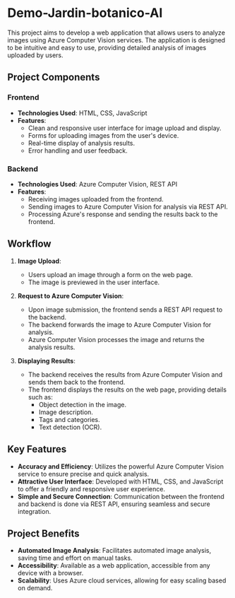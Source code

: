 # Demo-Jardin-botanico-AI
This project aims to develop a web application that allows users to analyze images using Azure Computer Vision services. The application is designed to be intuitive and easy to use, providing detailed analysis of images uploaded by users.

## Project Components

### Frontend
- **Technologies Used**: HTML, CSS, JavaScript
- **Features**:
  - Clean and responsive user interface for image upload and display.
  - Forms for uploading images from the user's device.
  - Real-time display of analysis results.
  - Error handling and user feedback.

### Backend
- **Technologies Used**: Azure Computer Vision, REST API
- **Features**:
  - Receiving images uploaded from the frontend.
  - Sending images to Azure Computer Vision for analysis via REST API.
  - Processing Azure's response and sending the results back to the frontend.

## Workflow

1. **Image Upload**:
   - Users upload an image through a form on the web page.
   - The image is previewed in the user interface.

2. **Request to Azure Computer Vision**:
   - Upon image submission, the frontend sends a REST API request to the backend.
   - The backend forwards the image to Azure Computer Vision for analysis.
   - Azure Computer Vision processes the image and returns the analysis results.

3. **Displaying Results**:
   - The backend receives the results from Azure Computer Vision and sends them back to the frontend.
   - The frontend displays the results on the web page, providing details such as:
     - Object detection in the image.
     - Image description.
     - Tags and categories.
     - Text detection (OCR).

## Key Features

- **Accuracy and Efficiency**: Utilizes the powerful Azure Computer Vision service to ensure precise and quick analysis.
- **Attractive User Interface**: Developed with HTML, CSS, and JavaScript to offer a friendly and responsive user experience.
- **Simple and Secure Connection**: Communication between the frontend and backend is done via REST API, ensuring seamless and secure integration.

## Project Benefits

- **Automated Image Analysis**: Facilitates automated image analysis, saving time and effort on manual tasks.
- **Accessibility**: Available as a web application, accessible from any device with a browser.
- **Scalability**: Uses Azure cloud services, allowing for easy scaling based on demand.
